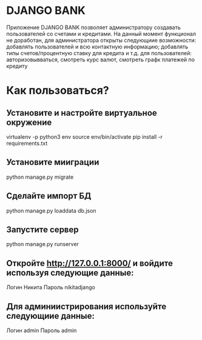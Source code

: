 # DJANGO BANK
Приложение DJANGO BANK позволяет администратору создавать пользователей со счетами и кредитами. На данный момент функционал не доработан, 
для администратора открыты следующиие возможности: добавлять пользователей и всю контактную информацию; добавлять типы счетов/процентную ставку для кредита и т.д.
для пользователей: авторизовывваться, смотреть курс валют, смотреть графк платежей по кредиту

# Как пользоваться?
## Установите и настройте виртуальное окружение
virtualenv -p python3 env
source env/bin/activate
pip install -r requirements.txt

## Установите мииграции
python manage.py migrate

## Сделайте импорт БД
python manage.py loaddata db.json

## Запустите сервер
python manage.py runserver

## Откройте http://127.0.0.1:8000/ и войдите используя следующие данные:
Логин Никита
Пароль nikitadjango

## Для админиистрирования используйте следующиие данные:
Логин admin
Пароль admin
